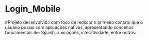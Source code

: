 # Login_Mobile

#Projeto desenvolvido com foco de replicar o primeiro contato que o usuário 
possui com aplicações nativas, apresentando conceitos fundamentais de: Splash, animações, interatividade, entre outros.

